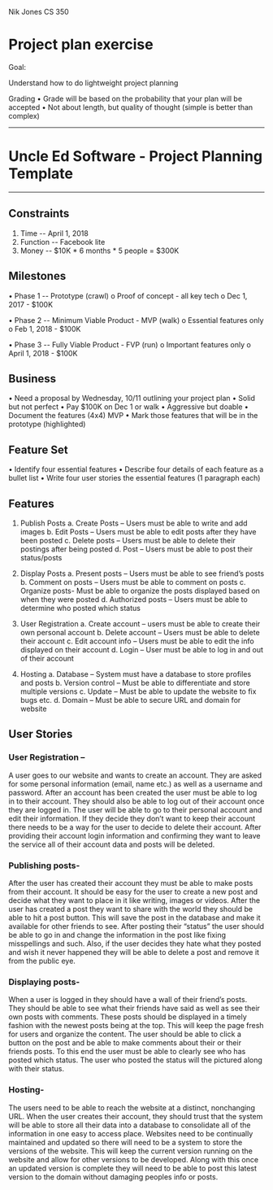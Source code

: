 Nik Jones
CS 350
# Project plan exercise
Goal:

Understand how to do lightweight project planning

Grading
•	Grade will be based on the probability that your plan will be accepted
•	Not about length, but quality of thought (simple is better than complex)

________________________________________

# Uncle Ed Software - Project Planning Template

________________________________________

## Constraints

1.	Time -- April 1, 2018
2.	Function -- Facebook lite
3.	Money -- $10K * 6 months * 5 people = $300K


## Milestones

•	Phase 1 -- Prototype (crawl)
o	Proof of concept - all key tech
o	Dec 1, 2017 - $100K

•	Phase 2 -- Minimum Viable Product - MVP (walk)
o	Essential features only
o	Feb 1, 2018 - $100K

•	Phase 3 -- Fully Viable Product - FVP (run)
o	Important features only
o	April 1, 2018 - $100K

## Business

•	Need a proposal by Wednesday, 10/11 outlining your project plan
•	Solid but not perfect
•	Pay $100K on Dec 1 or walk
•	Aggressive but doable
•	Document the features (4x4) MVP
•	Mark those features that will be in the prototype (highlighted)

## Feature Set

•	Identify four essential features
•	Describe four details of each feature as a bullet list
•	Write four user stories the essential features (1 paragraph each)

## Features

1.	Publish Posts
a.	Create Posts – Users must be able to write and add images
b.	Edit Posts – Users must be able to edit posts after they have been posted
c.	Delete posts – Users must be able to delete their postings after being posted
d.	Post – Users must be able to post their status/posts

2.	Display Posts
a.	Present posts – Users must be able to see friend’s posts
b.	Comment on posts – Users must be able to comment on posts
c.	Organize posts- Must be able to organize the posts displayed based on when they were posted
d.	Authorized posts – Users must be able to determine who posted which status

3.	User Registration
a.	Create account – users must be able to create their own personal account
b.	Delete account – Users must be able to delete their account
c.	Edit account info – Users must be able to edit the info displayed on their account
d.	Login – User must be able to log in and out of their account

4.	Hosting
a.	Database – System must have a database to store profiles and posts
b.	Version control – Must be able to differentiate and store multiple versions 
c.	Update – Must be able to update the website to fix bugs etc.
d.	Domain – Must be able to secure URL and domain for website

## User Stories

### User Registration –
A user goes to our website and wants to create an account. They are asked for some personal information (email, name etc.) as well as a username and password. After an account has been created the user must be able to log in to their account. They should also be able to log out of their account once they are logged in. The user will be able to go to their personal account and edit their information. If they decide they don’t want to keep their account there needs to be a way for the user to decide to delete their account. After providing their account login information and confirming they want to leave the service all of their account data and posts will be deleted. 

### Publishing posts-
After the user has created their account they must be able to make posts from their account. It should be easy for the user to create a new post and decide what they want to place in it like writing, images or videos. After the user has created a post they want to share with the world they should be able to hit a post button. This will save the post in the database and make it available for other friends to see. After posting their “status” the user should be able to go in and change the information in the post like fixing misspellings and such. Also, if the user decides they hate what they posted and wish it never happened they will be able to delete a post and remove it from the public eye.

### Displaying posts-
When a user is logged in they should have a wall of their friend’s posts. They should be able to see what their friends have said as well as see their own posts with comments. These posts should be displayed in a timely fashion with the newest posts being at the top. This will keep the page fresh for users and organize the content.  The user should be able to click a button on the post and be able to make comments about their or their friends posts. To this end the user must be able to clearly see who has posted which status. The user who posted the status will the pictured along with their status. 

### Hosting-
The users need to be able to reach the website at a distinct, nonchanging URL. When the user creates their account, they should trust that the system will be able to store all their data into a database to consolidate all of the information in one easy to access place. Websites need to be continually maintained and updated so there will need to be a system to store the versions of the website. This will keep the current version running on the website and allow for other versions to be developed. Along with this once an updated version is complete they will need to be able to post this latest version to the domain without damaging peoples info or posts.  


